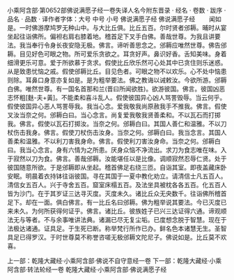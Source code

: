 小乘阿含部·第0652部佛说满愿子经一卷失译人名今附东晋录
· 经名 · 卷数 · 跋序
· 品名 · 品数 · 译作者字体：大号 中号 小号
佛说满愿子经
佛说满愿子经
　　闻如是。一时佛游摩鸠罗无种山中。与大比丘俱。比丘五百。尔时贤者邠耨。晡时从宴坐起往诣佛所。偏袒右肩右膝着地。稽首足下叉手白佛。善哉世尊。为我且讲要法。我当奉行令身长夜安隐无极。佛言。谛听善思念之。邠耨应唯然世尊。佛告邠耨。目见好色可眼之物。所可爱乐贪欲之。耳贪好声。鼻识好香。舌知美味。身着细滑更乐可意。爱于所欲慕于贪求。假使比丘欣乐然可心处其中已贪住则乐迷惑。从是致患忧恼之戚。假使邠耨比丘。目见色者。可眼之物不以欢乐。心不处中恼患则除。耳鼻口身意亦复如是。是为粗举要法。佛之教诲以诫敕汝。今欲所游。邠耨白佛。唯然世尊。有一国名首那和兰(晋曰所闻欲胜)。欲游彼国。佛言。彼国凶恶志怀粗[麩-夫+黃]。不能柔和喜斗乱人。假使彼国异心凶人骂詈毁辱。当云何乎。假使彼国异心恶人骂詈辱我。我当心念。爱我敬我尚原赦我手不推我。佛言。假使叉汝当奈之何。邠耨白曰。当心念言。尚复爱我敬我贤善柔和。不以瓦石而打掷我。佛言。假使以瓦石打掷汝。当奈之何。邠耨白曰。其国人善仁和温雅。不以刀杖伤击我身。佛言。假使刀杖伤击汝身。当奈之何。邠耨白曰。我当念言。其国人善柔和温雅。不以利刀害我身命。佛言。假使利刀害汝身命。当奈之何。邠耨白曰。我当心念言。身有六情为之所患。厌身众恼不净流出。求刀为食志唯在味。入于寂然以刀为食。佛言。善哉邠耨。汝能堪任以是比像。调顺寂然忍辱仁贤。处于彼国随意所欲。于是邠耨即从坐起。稽首佛足右绕三匝。自诣其室。即夜盖藏床卧安眠。明晨着衣持钵往诣彼国。寻在其国于一夏中教化劝立。请清信士凡五百人。清信女五百人。兴于寺舍五百。窟室床榻五百。及法坐具被枕各各五百。化五百人皆为沙门。在于其岁证三达寻灭度。灭度未久。诸比丘众无央数千。往诣佛所稽首足下。却在一面。俱白佛言。有一比丘名曰邠耨。佛为粗举说其要法。今已灭度已来未久。为何所获得何证乎。佛言。诸比丘。彼族姓子已兴三达证得六通。谛观顺法无与等者。不与余事唯讲法典。诸漏已尽无复尘垢。已度想念脱于智慧。现在于法极达诸通。证具足。于生死已断。称举梵行所作已办。鲜名色本诸慧无生。圣智具足已得罗汉。于时世尊莫不称誉咨嗟无极邠耨文陀尼子。佛说如是。比丘莫不欢喜。

上一部：乾隆大藏经·小乘阿含部·佛说不自守意经一卷
下一部：乾隆大藏经·小乘阿含部·转法轮经一卷
乾隆大藏经·小乘阿含部·佛说满愿子经